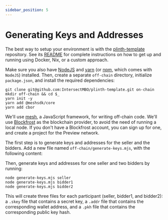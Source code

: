 ```yaml
---
sidebar_position: 5
---
```


# Generating Keys and Addresses

The best way to setup your environment is with the [plinth-template](https://github.com/IntersectMBO/plinth-template) repository. See its [README](https://github.com/IntersectMBO/plinth-template?tab=readme-ov-file#plinth-template) for complete instructions on how to get up and running using Docker, Nix, or a custom approach.

Make sure you also have [NodeJS](https://nodejs.org/en) and [yarn](https://yarnpkg.com/) (or [npm](https://github.com/npm/cli), which comes with `NodeJS`) installed.
Then, create a separate `off-chain` directory, initialize `package.json`, and install the required dependencies:

```
git clone git@github.com:IntersectMBO/plinth-template.git on-chain
mkdir off-chain && cd $_
yarn init -y
yarn add @meshsdk/core
yarn add cbor
```

We'll use [mesh](https://meshjs.dev/), a JavaScript framework, for writing off-chain code.
We'll use [Blockfrost](https://blockfrost.io/) as the blockchain provider, to avoid the need of running a local node.
If you don't have a Blockfrost account, you can sign up for one, and create a project for the Preview network.

The first step is to generate keys and addresses for the seller and the bidders.
Add a new file named `off-chain/generate-keys.mjs`, with the following content:

<LiteralInclude file="generate-keys.mjs" language="javascript" title="generate-keys.mjs" />

Then, generate keys and addresses for one seller and two bidders by running:

```
node generate-keys.mjs seller
node generate-keys.mjs bidder1
node generate-keys.mjs bidder2
```

This will create three files for each participant (seller, bidder1, and bidder2): a `.skey` file that contains a secret key, a `.addr` file that contains the corresponding wallet address, and a `.pkh` file that contains the corresponding public key hash.
